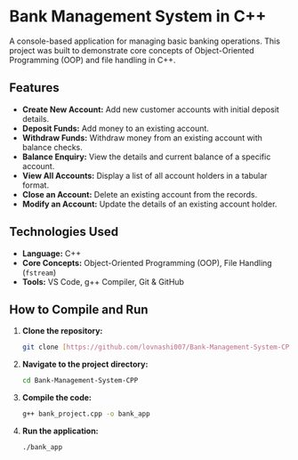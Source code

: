 # Bank Management System in C++

A console-based application for managing basic banking operations. This project was built to demonstrate core concepts of Object-Oriented Programming (OOP) and file handling in C++.

## Features

* **Create New Account:** Add new customer accounts with initial deposit details.
* **Deposit Funds:** Add money to an existing account.
* **Withdraw Funds:** Withdraw money from an existing account with balance checks.
* **Balance Enquiry:** View the details and current balance of a specific account.
* **View All Accounts:** Display a list of all account holders in a tabular format.
* **Close an Account:** Delete an existing account from the records.
* **Modify an Account:** Update the details of an existing account holder.

## Technologies Used

* **Language:** C++
* **Core Concepts:** Object-Oriented Programming (OOP), File Handling (`fstream`)
* **Tools:** VS Code, g++ Compiler, Git & GitHub

## How to Compile and Run

1.  **Clone the repository:**
    ```bash
    git clone [https://github.com/lovnashi007/Bank-Management-System-CPP.git](https://github.com/lovnashi007/Bank-Management-System-CPP.git)
    ```
2.  **Navigate to the project directory:**
    ```bash
    cd Bank-Management-System-CPP
    ```
3.  **Compile the code:**
    ```bash
    g++ bank_project.cpp -o bank_app
    ```
4.  **Run the application:**
    ```bash
    ./bank_app
    ```
